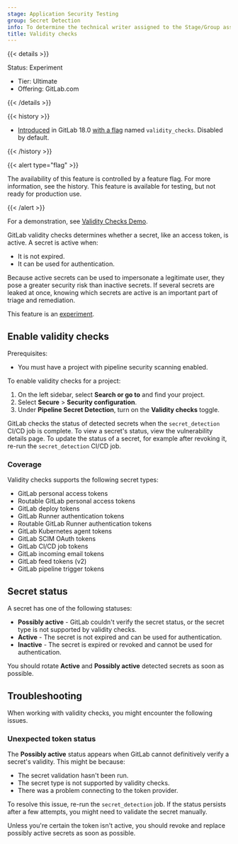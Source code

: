```yaml
---
stage: Application Security Testing
group: Secret Detection
info: To determine the technical writer assigned to the Stage/Group associated with this page, see https://handbook.gitlab.com/handbook/product/ux/technical-writing/#assignments
title: Validity checks
---
```


{{< details >}}

Status: Experiment

- Tier: Ultimate
- Offering: GitLab.com

{{< /details >}}

{{< history >}}

- [Introduced](https://gitlab.com/gitlab-org/gitlab/-/issues/520923) in GitLab 18.0 [with a flag](../../../api/feature_flags.md) named `validity_checks`. Disabled by default.

{{< /history >}}

{{< alert type="flag" >}}

The availability of this feature is controlled by a feature flag.
For more information, see the history.
This feature is available for testing, but not ready for production use.

{{< /alert >}}

<i class="fa-youtube-play" aria-hidden="true"></i>
For a demonstration, see [Validity Checks Demo](https://www.youtube.com/watch?v=h0jR0CGNOhI).
<!-- Video published on 2025-05-20 -->

GitLab validity checks determines whether a secret, like an access token, is active.
A secret is active when:

- It is not expired.
- It can be used for authentication.

Because active secrets can be used to impersonate a legitimate user, they pose a
greater security risk than inactive secrets. If several secrets are leaked at once,
knowing which secrets are active is an important part of triage and remediation.

This feature is an [experiment](../../../policy/development_stages_support.md).

## Enable validity checks

Prerequisites:

- You must have a project with pipeline security scanning enabled.

To enable validity checks for a project:

1. On the left sidebar, select **Search or go to** and find your project.
1. Select **Secure** > **Security configuration**.
1. Under **Pipeline Secret Detection**, turn on the **Validity checks** toggle.

GitLab checks the status of detected secrets when the `secret_detection` CI/CD job is complete.
To view a secret's status, view the vulnerability details page. To update the status of a secret,
for example after revoking it, re-run the `secret_detection` CI/CD job.

### Coverage

Validity checks supports the following secret types:

- GitLab personal access tokens
- Routable GitLab personal access tokens
- GitLab deploy tokens
- GitLab Runner authentication tokens
- Routable GitLab Runner authentication tokens
- GitLab Kubernetes agent tokens
- GitLab SCIM OAuth tokens
- GitLab CI/CD job tokens
- GitLab incoming email tokens
- GitLab feed tokens (v2)
- GitLab pipeline trigger tokens

## Secret status

A secret has one of the following statuses:

- **Possibly active** - GitLab couldn't verify the secret status, or the secret type is not supported by validity checks.
- **Active** - The secret is not expired and can be used for authentication.
- **Inactive** - The secret is expired or revoked and cannot be used for authentication.

You should rotate **Active** and **Possibly active** detected secrets as soon as possible.

## Troubleshooting

When working with validity checks, you might encounter the following issues.

### Unexpected token status

The **Possibly active** status appears when GitLab cannot definitively verify a secret's validity.
This might be because:

- The secret validation hasn't been run.
- The secret type is not supported by validity checks.
- There was a problem connecting to the token provider.

To resolve this issue, re-run the `secret_detection` job. If the status persists after a few attempts,
you might need to validate the secret manually.

Unless you're certain the token isn't active, you should revoke and replace possibly active secrets as soon as possible.
